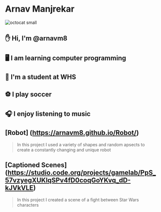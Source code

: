 # Arnav Manjrekar

![octocat small](https://github.com/arnavm8/Arnav-Manjrekar/assets/146843617/088aded6-2523-4257-8e75-81378eb8cee1)

## ✋ Hi, I'm @arnavm8

## 🖥️ I am learning computer programming

## 🏫 I'm a student at WHS

## ⚽ I play soccer

## 🎧 I enjoy listening to music

## [Robot] (https://arnavm8.github.io/Robot/)

> In this project I used a variety of shapes and random apsects to create a constantly changing and unique robot
## [Captioned Scenes] (https://studio.code.org/projects/gamelab/PpS_57vzyegXUKlqSPv4fD0coqGoYKvq_dD-kJVkVLE)

> In this project I created a scene of a fight between Star Wars characters

